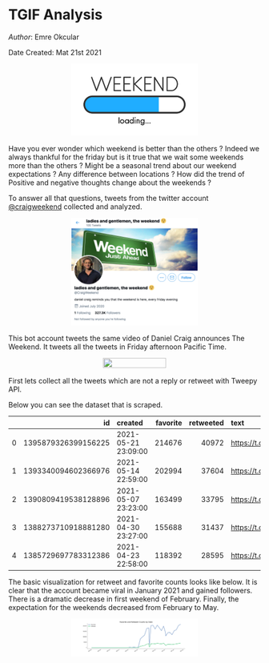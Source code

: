 # TGIF Analysis

*Author*: Emre Okcular

Date Created: Mat 21st 2021

<center><img src="/resources/weekend_loading.jpeg" width="50%" and height="50%"></center>

Have you ever wonder which weekend is better than the others ? Indeed we always thankful for the friday but is it true that we wait some weekends more than the others ? Might be a seasonal trend about our weekend expectations ? Any difference between locations ? How did the trend of Positive and negative thoughts change about the weekends ?

To answer all that questions, tweets from the twitter account [@craigweekend](https://twitter.com/craigweekend) collected and analyzed.

<center><img src="/resources/craigweekend_profile.png" width="50%" and height="50%"></center>

This bot account tweets the same video of Daniel Craig announces The Weekend. It tweets all the tweets in Friday afternoon Pacific Time.

<center><img src="/resources/craig.gif" width="50%" and height="50%"></center>

First lets collect all the tweets which are not a reply or retweet with Tweepy API.

Below you can see the dataset that is scraped.

|    |                  id | created             |   favorite |   retweeted | text                    |
|---:|--------------------:|:--------------------|-----------:|------------:|:------------------------|
|  0 | 1395879326399156225 | 2021-05-21 23:09:00 |     214676 |       40972 | https://t.co/2SkLzdr2pH |
|  1 | 1393340094602366976 | 2021-05-14 22:59:00 |     202994 |       37604 | https://t.co/7cuUpCvfMx |
|  2 | 1390809419538128896 | 2021-05-07 23:23:00 |     163499 |       33795 | https://t.co/hHeaj0b7Xq |
|  3 | 1388273710918881280 | 2021-04-30 23:27:00 |     155688 |       31437 | https://t.co/zQSF0EQPLg |
|  4 | 1385729697783312386 | 2021-04-23 22:58:00 |     118392 |       28595 | https://t.co/tfoCb4VxJc |

The basic visualization for retweet and favorite counts looks like below. It is clear that the account became viral in January 2021 and gained followers. There is a dramatic decrease in first weekend of February. Finally, the expectation for the weekends decreased from February to May.

<center><img src="/resources/craig_trend.png" width="50%" and height="50%"></center>